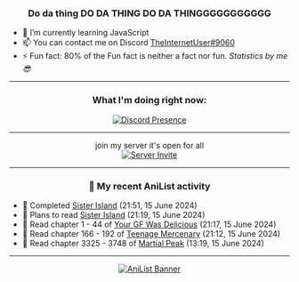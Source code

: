 <div align="center">

### Do da thing DO DA THING DO DA THINGGGGGGGGGGG
</div>

- 🌱 I’m currently learning JavaScript
- 📫 You can contact me on Discord [TheInternetUser#9060](https://discord.com/users/534117072796385300)
- ⚡ Fun fact: 80% of the Fun fact is neither a fact nor fun. _Statistics by me 😎_
<hr>

<div align="center">

### What I'm doing right now:
[![Discord Presence](https://lanyard.cnrad.dev/api/534117072796385300)](https://discord.com/users/534117072796385300)
<hr>

join my server it's open for all <br>
[![Server Invite](https://invidget.switchblade.xyz/bfYgVHxrSs)](https://discord.gg/bfYgVHxrSs)

<hr>
  
### 🌸 My recent AniList activity

</div>

<!-- ANILIST_ACTIVITY:start -->

-   📖 Completed [Sister Island](https://anilist.co/manga/150935) (21:51, 15 June 2024)
-   📖 Plans to read [Sister Island](https://anilist.co/manga/150935) (21:19, 15 June 2024)
-   📖 Read chapter 1 - 44 of [Your GF Was Delicious](https://anilist.co/manga/169210) (21:17, 15 June 2024)
-   📖 Read chapter 166 - 192 of [Teenage Mercenary](https://anilist.co/manga/126297) (21:12, 15 June 2024)
-   📖 Read chapter 3325 - 3748 of [Martial Peak](https://anilist.co/manga/104494) (13:19, 15 June 2024)

<!-- ANILIST_ACTIVITY:end -->
<hr>

<div align="center">

[![AniList Banner](https://img.anili.st/User/929966)](https://anilist.co/user/TheInternetUser)

<!-- ![Profile views](https://gpvc.arturio.dev/TheInternetUse7) Since 2023-01-09 -->
<br>


</div>
